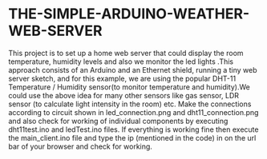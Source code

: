 # THE-SIMPLE-ARDUINO-WEATHER-WEB-SERVER
This project is to set up a home web server that could display the room temperature, humidity levels and also we monitor the led lights .This approach consists of an Arduino and an Ethernet shield, running a tiny web server sketch, and for this example, we are using the popular DHT-11 Temperature / Humidity sensor(to monitor temperature and humidity).We could use the above idea for many other sensors like gas sensor, LDR sensor (to calculate light intensity in the room) etc.
Make the connections according to circuit shown in led_connection.png and dht11_connection.png and also check for working of individual components by executing dht11test.ino and ledTest.ino files.
If everything is working fine then execute the main_client.ino file and type the ip (mentioned in the code) in on the url bar of your browser and check for working. 
